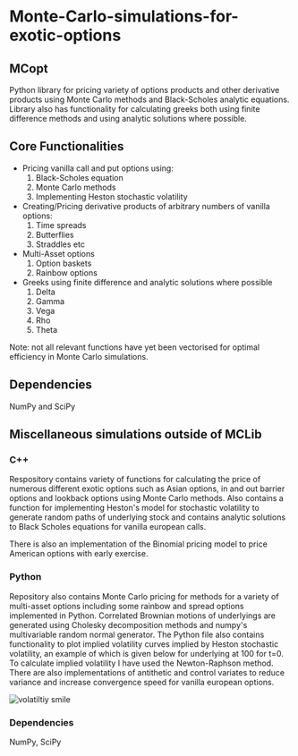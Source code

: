 # Monte-Carlo-simulations-for-exotic-options

## MCopt
Python library for pricing variety of options products and other derivative products using Monte Carlo methods and Black-Scholes analytic equations. Library also has functionality for calculating greeks both using finite difference methods and using analytic solutions where possible.

## Core Functionalities
* Pricing vanilla call and put options using:
  1) Black-Scholes equation
  2) Monte Carlo methods
  3) Implementing Heston stochastic volatility
* Creating/Pricing derivative products of arbitrary numbers of vanilla options:
  1) Time spreads
  2) Butterflies
  3) Straddles etc
* Multi-Asset options
  1) Option baskets
  2) Rainbow options
* Greeks using finite difference and analytic solutions where possible
  1) Delta
  2) Gamma
  3) Vega
  4) Rho
  5) Theta

Note: not all relevant functions have yet been vectorised for optimal efficiency in Monte Carlo simulations.
## Dependencies
NumPy and SciPy
  



## Miscellaneous simulations outside of MCLib
### C++
Respository contains variety of functions for calculating the price of numerous different exotic options such as Asian options, in and out barrier options and lookback options using Monte Carlo methods. Also contains a function for implementing Heston's model for stochastic volatility to generate random paths of underlying stock and contains analytic solutions to Black Scholes equations for vanilla european calls.

There is also an implementation of the Binomial pricing model to price American options with early exercise.

### Python
Repository also contains Monte Carlo pricing for methods for a variety of multi-asset options including some rainbow and spread options implemented in Python. Correlated Brownian motions of underlyings are generated using Cholesky decomposition methods and numpy's multivariable random normal generator. The Python file also contains functionality to plot implied volatility curves implied by Heston stochastic volatility, an example of which is given below for underlying at 100 for t=0. To calculate implied volatility I have used the Newton-Raphson method. There are also implementations of antithetic and control variates to reduce variance and increase convergence speed for vanilla european options.

![volatiltiy smile](https://user-images.githubusercontent.com/91262171/182554043-f5fbd234-742b-4997-ac37-92865017a36e.png)

### Dependencies
NumPy, SciPy

